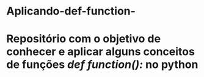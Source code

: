 # Aplicando-def-function-
# Repositório com o objetivo de conhecer e aplicar alguns conceitos de funções _def function():_ no python
